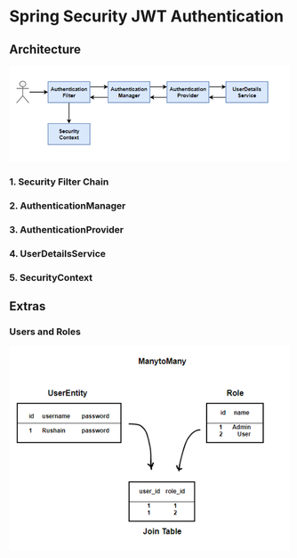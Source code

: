 # Spring Security JWT Authentication

## Architecture

![alt text](./assets/secone.png)


### 1. Security Filter Chain

### 2. AuthenticationManager

### 3. AuthenticationProvider

### 4. UserDetailsService

### 5. SecurityContext


## Extras

###  Users and Roles
![alt text](./assets/secthree.png)

